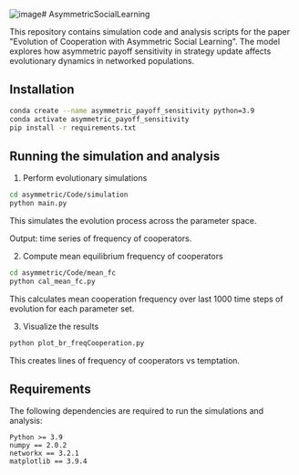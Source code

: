 ![image](https://github.com/user-attachments/assets/1bb85992-ae86-4e56-b119-9730c48f5522)# AsymmetricSocialLearning

This repository contains simulation code and analysis scripts for the paper "Evolution of Cooperation with Asymmetric Social Learning". The model explores how asymmetric payoff sensitivity in strategy update affects evolutionary dynamics in networked populations.

## Installation

```bash
conda create --name asymmetric_payoff_sensitivity python=3.9
conda activate asymmetric_payoff_sensitivity
pip install -r requirements.txt
```

## Running the simulation and analysis

1. Perform evolutionary simulations
```bash
cd asymmetric/Code/simulation
python main.py
```
This simulates the evolution process across the parameter space.

Output: time series of frequency of cooperators.

2. Compute mean equilibrium frequency of cooperators 
```bash
cd asymmetric/Code/mean_fc
python cal_mean_fc.py
```
This calculates mean cooperation frequency over last 1000 time steps of evolution for each parameter set.

3. Visualize the results
```bash
python plot_br_freqCooperation.py
```
This creates lines of frequency of cooperators vs temptation.


## Requirements

The following dependencies are required to run the simulations and analysis:

```text
Python >= 3.9
numpy == 2.0.2
networkx == 3.2.1
matplotlib == 3.9.4
```
